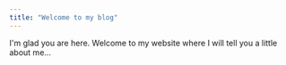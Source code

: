 ```yaml
---
title: "Welcome to my blog"
---
```


I'm glad you are here. Welcome to my website where I will tell you a little about me...
